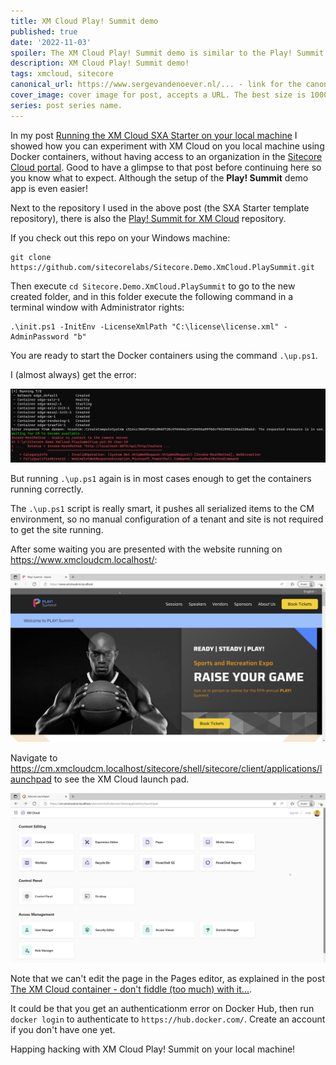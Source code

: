 ```yaml
---
title: XM Cloud Play! Summit demo
published: true
date: '2022-11-03'
spoiler: The XM Cloud Play! Summit demo is similar to the Play! Summit demo as available in de Sitecore demo portal, but tailered for XM Cloud. And in just a few command you can get it running on your local machine...
description: XM Cloud Play! Summit demo!
tags: xmcloud, sitecore
canonical_url: https://www.sergevandenoever.nl/... - link for the canonical version of the content
cover_image: cover image for post, accepts a URL. The best size is 1000 x 420.
series: post series name.
---
```


In my post [Running the XM Cloud SXA Starter on your local machine](https://www.sergevandenoever.nl/XM_Cloud_SxaStarter/) I showed how you can experiment with XM Cloud on you local machine using Docker containers, without having access to an organization in the [Sitecore Cloud portal](https://portal.sitecorecloud.io). Good to have a glimpse to that post before continuing here so you know what to expect. Although the setup of the **Play! Summit** demo app is even easier!

Next to the repository I used in the above post (the SXA Starter template repository), there is also the [Play! Summit for XM Cloud](https://github.com/sitecorelabs/Sitecore.Demo.XmCloud.PlaySummit) repository.

If you check out this repo on your Windows machine:

```
git clone https://github.com/sitecorelabs/Sitecore.Demo.XmCloud.PlaySummit.git
```

Then execute `cd Sitecore.Demo.XmCloud.PlaySummit` to go to the new created folder, and in this folder execute the following command in a terminal window with Administrator rights:

```
.\init.ps1 -InitEnv -LicenseXmlPath "C:\license\license.xml" -AdminPassword "b"
```

You are ready to start the Docker containers using the command `.\up.ps1`.

I (almost always) get the error:

![](XM_Cloud_Play_Summit_Demo/r3o29pmc3293.png)

But running `.\up.ps1` again is in most cases enough to get the containers running correctly.

The `.\up.ps1` script is really smart, it pushes all serialized items to the CM environment, so no manual configuration of a tenant and site is not required to get the site running.

After some waiting you are presented with the website running on https://www.xmcloudcm.localhost/:

![Play! Summit demo website](XM_Cloud_Play_Summit_Demo/r3o38pmc3383.jpg)

Navigate to https://cm.xmcloudcm.localhost/sitecore/shell/sitecore/client/applications/launchpad to see the XM Cloud launch pad. 

![](XM_Cloud_Play_Summit_Demo/r3o50pmc3503.jpg)

Note that we can't edit the page in the Pages editor, as explained in the post [The XM Cloud container - don't fiddle (too much) with it...](https://www.sergevandenoever.nl/XM_Cloud_container_nofiddle/).

It could be that you get an authenticationm error on Docker Hub, then run `docker login` to authenticate to `https://hub.docker.com/`. Create an account if you don't have one yet.

Happing hacking with XM Cloud Play! Summit on your local machine!



